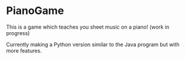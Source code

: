 # PianoGame
This is a game which teaches you sheet music on a piano! (work in progress)

Currently making a Python version similar to the Java program but with more features. 
